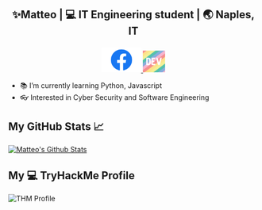 ## <p align="middle"> ✨Matteo | 💻 IT Engineering student | 🌏 Naples, IT </p>

<p float="left" align="middle">
  <a href="https://www.facebook.com/matteo.ruggiero.33/">
  <img src="fb.png" width="80" />
  </a>
  <a href="https://dev.to/mruggi">
  <img src="dev.png" width="45" /> 
  </a>
</p>

- 📚 I’m currently learning Python, Javascript
- 👓 Interested in Cyber Security and Software Engineering

## My GitHub Stats 📈

<a href="https://github.com/mRuggi/github-readme-stats"><img alt="Matteo's Github Stats" src="https://github-readme-stats.vercel.app/api?username=mRuggi&show_icons=true&count_private=true&theme=dracula&hide_border=true&title_color=30f2e5&bg_color=0D1117" /></a>

## My 💻 TryHackMe Profile  
<img alt="THM Profile" src="https://tryhackme-badges.s3.amazonaws.com/Mortino.png">
